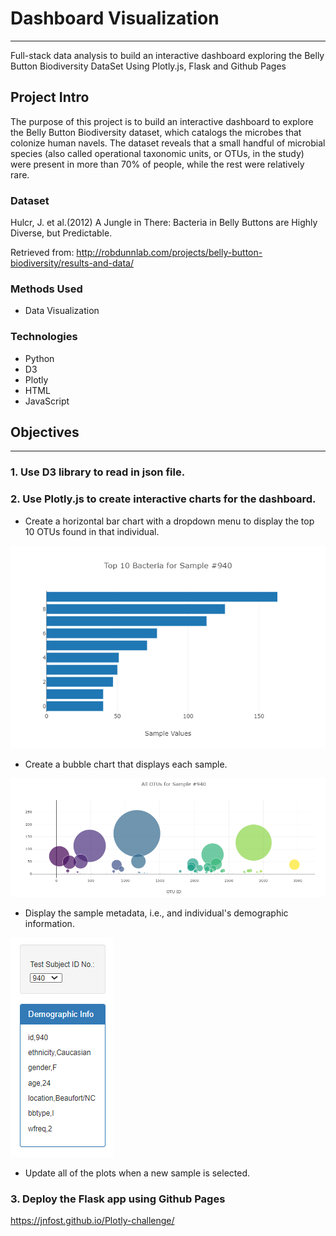# Dashboard Visualization
<hr>
Full-stack data analysis to build an interactive dashboard exploring the Belly Button Biodiversity DataSet Using Plotly.js, Flask and Github Pages

## Project Intro
The purpose of this project is to build an interactive dashboard to explore the Belly Button Biodiversity dataset, which catalogs the microbes that colonize human navels.
The dataset reveals that a small handful of microbial species (also called operational taxonomic units, or OTUs, in the study) were present in more than 70% of people, while the rest were relatively rare.

### Dataset
Hulcr, J. et al.(2012) A Jungle in There: Bacteria in Belly Buttons are Highly Diverse, but Predictable. 

Retrieved from: http://robdunnlab.com/projects/belly-button-biodiversity/results-and-data/

### Methods Used
* Data Visualization


### Technologies
* Python
* D3
* Plotly
* HTML
* JavaScript

## Objectives
<hr>

### 1. Use D3 library to read in json file.

### 2. Use Plotly.js to create interactive charts for the dashboard.
* Create a horizontal bar chart with a dropdown menu to display the top 10 OTUs found in that individual.

![](Images/Bar.png)

* Create a bubble chart that displays each sample.

![](Images/Bubble.PNG)

* Display the sample metadata, i.e., and individual's demographic information.

![](Images/Demographics.PNG)

* Update all of the plots when a new sample is selected.

### 3. Deploy the Flask app using Github Pages
https://jnfost.github.io/Plotly-challenge/



 
